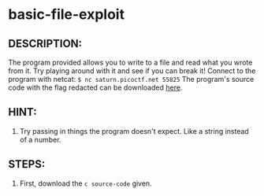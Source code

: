 # basic-file-exploit
## DESCRIPTION:
The program provided allows you to write to a file and read what you wrote from it. 
Try playing around with it and see if you can break it! 
Connect to the program with netcat: `$ nc saturn.picoctf.net 55825`
The program's source code with the flag redacted can be downloaded [here]().
## HINT:
1. Try passing in things the program doesn't expect. Like a string instead of a number.
## STEPS:
1. First, download the `c source-code` given.



